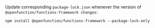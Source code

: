Update corresponding `package-lock.json` whenever the version of `@openfunction/functions-framework changes`:
```shell
npm install @openfunction/functions-framework --package-lock-only
```